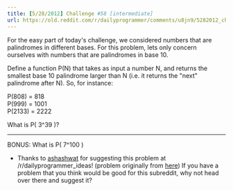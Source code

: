 ```yaml
---
title: [5/28/2012] Challenge #58 [intermediate]
url: https://old.reddit.com/r/dailyprogrammer/comments/u8jn9/5282012_challenge_58_intermediate/
---
```


For the easy part of today's challenge, we considered numbers that are palindromes in different bases. For this problem, lets only concern ourselves with numbers that are palindromes in base 10.

Define a function P(N) that takes as input a number N, and returns the smallest base 10 palindrome larger than N (i.e. it returns the "next" palindrome after N). So, for instance:

P(808) = 818    
P(999) = 1001    
P(2133) = 2222    

What is P( 3^39 )?

***

BONUS: What is P( 7^100 )

* Thanks to [ashashwat](http://www.reddit.com/user/ashashwat) for suggesting this problem at /r/dailyprogrammer_ideas! (problem originally from [here](http://www.spoj.pl/problems/PALIN/)) If you have a problem that you think would be good for this subreddit, why not head over there and suggest it? 